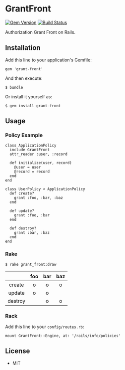 # GrantFront

[![Gem Version](https://badge.fury.io/rb/grant-front.svg)](http://badge.fury.io/rb/grant-front) [![Build Status](https://travis-ci.org/ogom/grant-front.png?branch=master)](https://travis-ci.org/ogom/grant-front)

Authorization Grant Front on Rails.

## Installation

Add this line to your application's Gemfile:

```
gem 'grant-front'
```

And then execute:

```
$ bundle
```

Or install it yourself as:

```
$ gem install grant-front
```

## Usage

### Policy Example

```
class ApplicationPolicy
  include GrantFront
  attr_reader :user, :record

  def initialize(user, record)
    @user = user
    @record = record
  end
end
```

```
class UserPolicy < ApplicationPolicy
  def create?
    grant :foo, :bar, :baz
  end

  def update?
    grant :foo, :bar
  end

  def destroy?
    grant :bar, :baz
  end
end
```

### Rake

```
$ rake grant_front:draw
```

||foo|bar|baz|
|:-:|:-:|:-:|:-:|
|create|o|o|o|
|update|o|o||
|destroy||o|o|

### Rack

Add this line to your `config/routes.rb`:

```
mount GrantFront::Engine, at: '/rails/info/policies'
```

## License

* MIT
